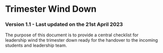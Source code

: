 # Trimester Wind Down

### Version 1.1 - Last updated on the 21st April 2023

The purpose of this document is to provide a central checklist for leadership wind the trimester down ready for the handover to the incoming students and leadership team. 

